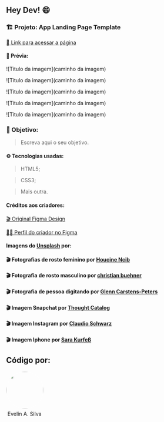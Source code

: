## Hey Dev! 😄

### 🏗️ Projeto: App Landing Page Template

[🔗 Link para acessar a página](link)

#### 🎃 Prévia:

![Titulo da imagem](caminho da imagem)

![Titulo da imagem](caminho da imagem)

![Titulo da imagem](caminho da imagem)

![Titulo da imagem](caminho da imagem)

![Titulo da imagem](caminho da imagem)

### 🎯 Objetivo:

> Escreva aqui o seu objetivo.


#### ⚙️ Tecnologias usadas:

> HTML5;

> CSS3;

> Mais outra.

#### Créditos aos criadores:

[🎬 Original Figma Design](https://www.figma.com/community/file/995026220622307527)

[👨‍💻 Perfil do criador no Figma](https://www.figma.com/@jstemplate)

#### Imagens do [Unsplash](https://unsplash.com/pt-br/fotografias/B4TjXnI0Y2c?utm_source=unsplash&utm_medium=referral&utm_content=creditCopyText) por:

#### 🎬 Fotografias de rosto feminino por [Houcine Ncib](https://unsplash.com/@houcinencibphotography?utm_source=unsplash&utm_medium=referral&utm_content=creditCopyText")

#### 🎬 Fotografia de rosto masculino por [christian buehner](https://unsplash.com/pt-br/@christianbuehner)

#### 🎬 Fotografia de pessoa digitando por [Glenn Carstens-Peters](https://unsplash.com/pt-br/@glenncarstenspeters?utm_source=unsplash&utm_medium=referral&utm_content=creditCopyText)

#### 🎬 Imagem Snapchat por [Thought Catalog](https://unsplash.com/pt-br/@thoughtcatalog)

#### 🎬 Imagem Instagram por [Claudio Schwarz](https://unsplash.com/pt-br/@purzlbaum)

#### 🎬 Imagem Iphone por [Sara Kurfeß](https://unsplash.com/pt-br/@stereophototyp)

## Código por:

<p style="width: 100px;
    display: flex;
    flex-direction: column;
    text-align: center;
    gap: 5px">
    <img src="https://github.com/Evelin-Silva.png" style="height: 100px;
    border: solid white 1px;
    border-radius: 50%;">
    <span>Evelin A. Silva</span>
</p>
